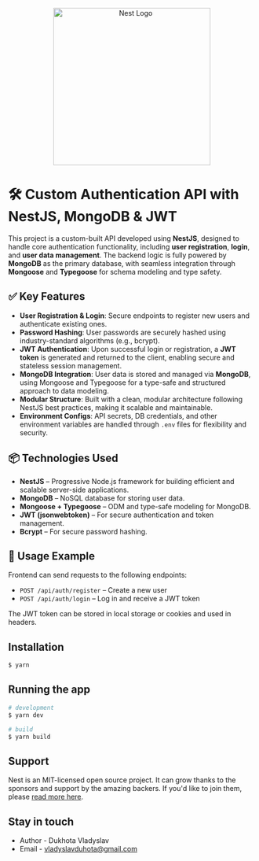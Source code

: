 <p align="center">
  <a href="http://nestjs.com/" target="blank"><img src="https://nestjs.com/img/logo_text.svg" width="320" alt="Nest Logo" /></a>
</p>

# 🛠️ Custom Authentication API with NestJS, MongoDB & JWT

This project is a custom-built API developed using **NestJS**, designed to handle core authentication functionality, including **user registration**, **login**, and **user data management**. The backend logic is fully powered by **MongoDB** as the primary database, with seamless integration through **Mongoose** and **Typegoose** for schema modeling and type safety.

## ✅ Key Features

- **User Registration & Login**: Secure endpoints to register new users and authenticate existing ones.
- **Password Hashing**: User passwords are securely hashed using industry-standard algorithms (e.g., bcrypt).
- **JWT Authentication**: Upon successful login or registration, a **JWT token** is generated and returned to the client, enabling secure and stateless session management.
- **MongoDB Integration**: User data is stored and managed via **MongoDB**, using Mongoose and Typegoose for a type-safe and structured approach to data modeling.
- **Modular Structure**: Built with a clean, modular architecture following NestJS best practices, making it scalable and maintainable.
- **Environment Configs**: API secrets, DB credentials, and other environment variables are handled through `.env` files for flexibility and security.

## 📦 Technologies Used

- **NestJS** – Progressive Node.js framework for building efficient and scalable server-side applications.
- **MongoDB** – NoSQL database for storing user data.
- **Mongoose + Typegoose** – ODM and type-safe modeling for MongoDB.
- **JWT (jsonwebtoken)** – For secure authentication and token management.
- **Bcrypt** – For secure password hashing.

## 🎯 Usage Example

Frontend can send requests to the following endpoints:

- `POST /api/auth/register` – Create a new user
- `POST /api/auth/login` – Log in and receive a JWT token

The JWT token can be stored in local storage or cookies and used in headers.

## Installation

```bash
$ yarn
```

## Running the app

```bash
# development
$ yarn dev

# build
$ yarn build
```

## Support

Nest is an MIT-licensed open source project. It can grow thanks to the sponsors and support by the amazing backers. If you'd like to join them, please [read more here](https://docs.nestjs.com/support).

## Stay in touch

- Author - Dukhota Vladyslav
- Email - vladyslavduhota@gmail.com
<!-- - Website - [https://nestjs.com](https://nestjs.com/) -->